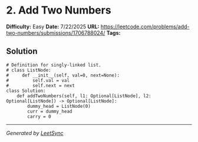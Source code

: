 # 2. Add Two Numbers

**Difficulty:** Easy
**Date:** 7/22/2025
**URL:** https://leetcode.com/problems/add-two-numbers/submissions/1706788024/
**Tags:** 

## Solution

```unknown
# Definition for singly-linked list.
# class ListNode:
#     def __init__(self, val=0, next=None):
#         self.val = val
#         self.next = next
class Solution:
    def addTwoNumbers(self, l1: Optional[ListNode], l2: Optional[ListNode]) -> Optional[ListNode]:
        dummy_head = ListNode(0)
        curr = dummy_head
        carry = 0

```

---
*Generated by [LeetSync](https://github.com/your-repo/leetsync)*
